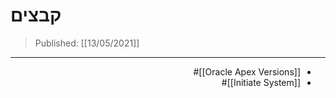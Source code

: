 # קבצים
> Published: [[13/05/2021]]
-----

<div dir = "rtl"> 
	
- [[Oracle Apex Versions]]#
- [[Initiate System]]#
	

</div>